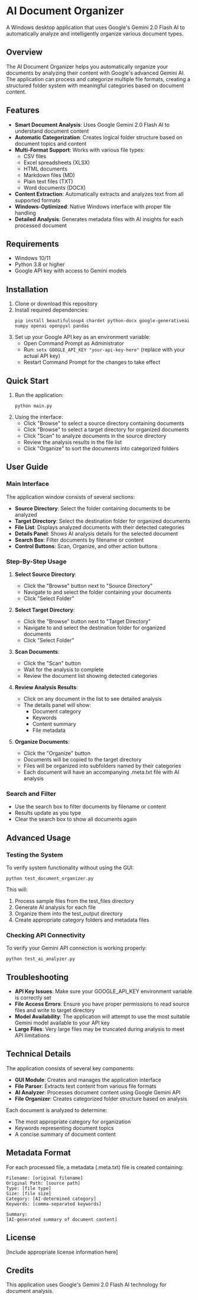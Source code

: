 # AI Document Organizer

A Windows desktop application that uses Google's Gemini 2.0 Flash AI to automatically analyze and intelligently organize various document types.

## Overview

The AI Document Organizer helps you automatically organize your documents by analyzing their content with Google's advanced Gemini AI. The application can process and categorize multiple file formats, creating a structured folder system with meaningful categories based on document content.

## Features

- **Smart Document Analysis**: Uses Google Gemini 2.0 Flash AI to understand document content
- **Automatic Categorization**: Creates logical folder structure based on document topics and content
- **Multi-Format Support**: Works with various file types:
  - CSV files
  - Excel spreadsheets (XLSX)
  - HTML documents
  - Markdown files (MD)
  - Plain text files (TXT)
  - Word documents (DOCX)
- **Content Extraction**: Automatically extracts and analyzes text from all supported formats
- **Windows-Optimized**: Native Windows interface with proper file handling
- **Detailed Analysis**: Generates metadata files with AI insights for each processed document

## Requirements

- Windows 10/11
- Python 3.8 or higher
- Google API key with access to Gemini models

## Installation

1. Clone or download this repository
2. Install required dependencies:
   ```
   pip install beautifulsoup4 chardet python-docx google-generativeai numpy openai openpyxl pandas
   ```
3. Set up your Google API key as an environment variable:
   - Open Command Prompt as Administrator
   - Run: `setx GOOGLE_API_KEY "your-api-key-here"` (replace with your actual API key)
   - Restart Command Prompt for the changes to take effect

## Quick Start

1. Run the application:
   ```
   python main.py
   ```
2. Using the interface:
   - Click "Browse" to select a source directory containing documents
   - Click "Browse" to select a target directory for organized documents
   - Click "Scan" to analyze documents in the source directory
   - Review the analysis results in the file list
   - Click "Organize" to sort the documents into categorized folders

## User Guide

### Main Interface

The application window consists of several sections:

- **Source Directory**: Select the folder containing documents to be analyzed
- **Target Directory**: Select the destination folder for organized documents
- **File List**: Displays analyzed documents with their detected categories
- **Details Panel**: Shows AI analysis details for the selected document
- **Search Box**: Filter documents by filename or content
- **Control Buttons**: Scan, Organize, and other action buttons

### Step-By-Step Usage

1. **Select Source Directory**:
   - Click the "Browse" button next to "Source Directory"
   - Navigate to and select the folder containing your documents
   - Click "Select Folder"

2. **Select Target Directory**:
   - Click the "Browse" button next to "Target Directory"
   - Navigate to and select the destination folder for organized documents
   - Click "Select Folder"

3. **Scan Documents**:
   - Click the "Scan" button
   - Wait for the analysis to complete
   - Review the document list showing detected categories

4. **Review Analysis Results**:
   - Click on any document in the list to see detailed analysis
   - The details panel will show:
     - Document category
     - Keywords
     - Content summary
     - File metadata

5. **Organize Documents**:
   - Click the "Organize" button
   - Documents will be copied to the target directory
   - Files will be organized into subfolders named by their categories
   - Each document will have an accompanying .meta.txt file with AI analysis

### Search and Filter

- Use the search box to filter documents by filename or content
- Results update as you type
- Clear the search box to show all documents again

## Advanced Usage

### Testing the System

To verify system functionality without using the GUI:

```
python test_document_organizer.py
```

This will:
1. Process sample files from the test_files directory
2. Generate AI analysis for each file
3. Organize them into the test_output directory
4. Create appropriate category folders and metadata files

### Checking API Connectivity

To verify your Gemini API connection is working properly:

```
python test_ai_analyzer.py
```

## Troubleshooting

- **API Key Issues**: Make sure your GOOGLE_API_KEY environment variable is correctly set
- **File Access Errors**: Ensure you have proper permissions to read source files and write to target directory
- **Model Availability**: The application will attempt to use the most suitable Gemini model available to your API key
- **Large Files**: Very large files may be truncated during analysis to meet API limitations

## Technical Details

The application consists of several key components:

- **GUI Module**: Creates and manages the application interface
- **File Parser**: Extracts text content from various file formats
- **AI Analyzer**: Processes document content using Google Gemini API
- **File Organizer**: Creates categorized folder structure based on analysis

Each document is analyzed to determine:
- The most appropriate category for organization
- Keywords representing document topics
- A concise summary of document content

## Metadata Format

For each processed file, a metadata (.meta.txt) file is created containing:

```
Filename: [original filename]
Original Path: [source path]
Type: [file type]
Size: [file size]
Category: [AI-determined category]
Keywords: [comma-separated keywords]

Summary:
[AI-generated summary of document content]
```

## License

[Include appropriate license information here]

## Credits

This application uses Google's Gemini 2.0 Flash AI technology for document analysis.